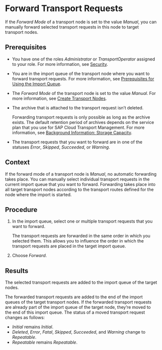 <!-- loio630fae7f8308464ea4cb38b10d7d59a4 -->

# Forward Transport Requests

If the *Forward Mode* of a transport node is set to the value *Manual*, you can manually forward selected transport requests in this node to target transport nodes.



<a name="loio630fae7f8308464ea4cb38b10d7d59a4__prereq_tx4_wn1_fxb"/>

## Prerequisites

-   You have one of the roles *Administrator* or *TransportOperator* assigned to your role. For more information, see [Security](../60-security/security-51939a4.md).

-   You are in the import queue of the transport node where you want to forward transport requests. For more information, see [Prerequisites for Using the Import Queue](prerequisites-for-using-the-import-queue-dd661c7.md).
-   The *Forward Mode* of the transport node is set to the value *Manual*. For more information, see [Create Transport Nodes](../20-configure-landscape/create-transport-nodes-f71a4d5.md).
-   The archive that is attached to the transport request isn’t deleted.

    Forwarding transport requests is only possible as long as the archive exists. The default retention period of archives depends on the service plan that you use for SAP Cloud Transport Management. For more information, see [Background Information: Storage Capacity](../50-administration/background-information-storage-capacity-e8d5187.md).

-   The transport requests that you want to forward are in one of the statuses *Error*, *Skipped*, *Succeeded*, or *Warning*.



## Context

If the forward mode of a transport node is *Manual*, no automatic forwarding takes place. You can manually select individual transport requests in the current import queue that you want to forward. Forwarding takes place into all target transport nodes according to the transport routes defined for the node where the import is started.



## Procedure

1.  In the import queue, select one or multiple transport requests that you want to forward.

    The transport requests are forwarded in the same order in which you selected them. This allows you to influence the order in which the transport requests are placed in the target import queue.

2.  Choose *Forward*.




<a name="loio630fae7f8308464ea4cb38b10d7d59a4__result_ybb_w41_fxb"/>

## Results

The selected transport requests are added to the import queue of the target nodes.

The forwarded transport requests are added to the end of the import queues of the target transport nodes. If the forwarded transport requests are already part of the import queue of the target node, they’re moved to the end of this import queue. The status of a moved transport request changes as follows:

-   *Initial* remains *Initial*.
-   *Deleted*, *Error*, *Fatal*, *Skipped*, *Succeeded*, and *Warning* change to *Repeatable*.
-   *Repeatable* remains *Repeatable*.

